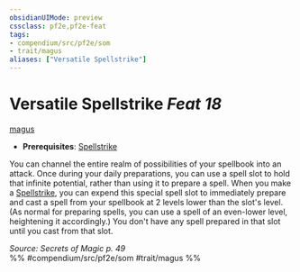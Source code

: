```yaml
---
obsidianUIMode: preview
cssclass: pf2e,pf2e-feat
tags:
- compendium/src/pf2e/som
- trait/magus
aliases: ["Versatile Spellstrike"]
---
```

# Versatile Spellstrike  *Feat 18*  
[magus](rules/traits/magus-som.md "Magus Class Trait")  

- **Prerequisites**: [Spellstrike](rules/actions/spellstrike-som.md)

You can channel the entire realm of possibilities of your spellbook into an attack. Once during your daily preparations, you can use a spell slot to hold that infinite potential, rather than using it to prepare a spell. When you make a [Spellstrike](rules/actions/spellstrike-som.md), you can expend this special spell slot to immediately prepare and cast a spell from your spellbook at 2 levels lower than the slot's level. (As normal for preparing spells, you can use a spell of an even-lower level, heightening it accordingly.) You don't have any spell prepared in that slot until you cast from that slot.

*Source: Secrets of Magic p. 49*  
%% #compendium/src/pf2e/som #trait/magus %%